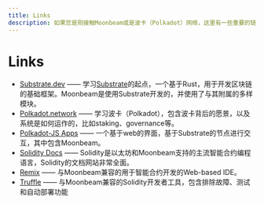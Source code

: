 ```yaml
---
title: Links
description: 如果您是刚接触Moonbeam或是波卡（Polkadot）网络，这里有一些重要的链接供您查看，包括与以太坊兼容的工具。
---
```


# Links

 - [Substrate.dev](https://substrate.dev/) —— 学习[Substrate](/resources/glossary/#substrate)的起点，一个基于Rust，用于开发区块链的基础框架。Moonbeam是使用Substrate开发的，并使用了与其附属的多样模块。
 - [Polkadot.network](https://polkadot.network/) —— 学习波卡（Polkadot），包含波卡背后的愿景，以及系统是如何运作的，比如staking、governance等。
 - [Polkadot-JS Apps](https://polkadot.js.org/apps) —— 一个基于web的界面，基于Substrate的节点进行交互，其中包含Moonbeam。
 - [Solidity Docs](https://solidity.readthedocs.io/) —— Solidity是以太坊和Moonbeam支持的主流智能合约编程语言，Solidity的文档网站非常全面。
 - [Remix](https://remix.ethereum.org/) —— 与Moonbeam兼容的用于智能合约开发的Web-based IDE。
 - [Truffle](https://www.trufflesuite.com/) —— 与Moonbeam兼容的Solidity开发者工具，包含排除故障、测试和自动部署功能